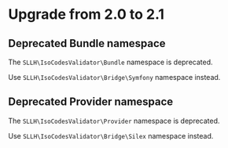 # Upgrade from 2.0 to 2.1

## Deprecated Bundle namespace

The `SLLH\IsoCodesValidator\Bundle` namespace is deprecated.

Use `SLLH\IsoCodesValidator\Bridge\Symfony` namespace instead.

## Deprecated Provider namespace

The `SLLH\IsoCodesValidator\Provider` namespace is deprecated.

Use `SLLH\IsoCodesValidator\Bridge\Silex` namespace instead.
